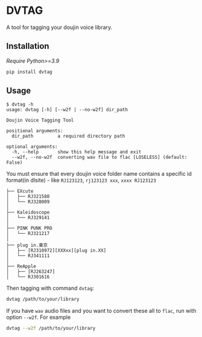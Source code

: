 # DVTAG

A tool for tagging your doujin voice library.

## Installation

*Require Python>=3.9*

```bash
pip install dvtag
```

## Usage

```
$ dvtag -h
usage: dvtag [-h] [--w2f | --no-w2f] dir_path

Doujin Voice Tagging Tool

positional arguments:
  dir_path         a required directory path

optional arguments:
  -h, --help       show this help message and exit
  --w2f, --no-w2f  converting wav file to flac [LOSELESS] (default: False)
```

You must ensure that every doujin voice folder name contains a specific id format(in dlsite) - like `RJ123123`, `rj123123 xxx`, `xxxx RJ123123`

```
├── EXcute
│   ├── RJ321580
│   └── RJ328009
│
├── Kaleidoscope
│   └── RJ329141
│
├── PINK PUNK PRO
│   └── RJ321217
│
├── plug in.東京
│   ├── [RJ310972][XXXxx][plug in.XX]
│   └── RJ341111
│
├── ReApple
│   ├── [RJ263247]
│   └── RJ301616
```

Then tagging with command `dvtag`:

```bash
dvtag /path/to/your/library
```

If you have `wav` audio files and you want to convert these all to `flac`, run with option `--w2f`. For example

```bash
dvtag --w2f /path/to/your/library
```